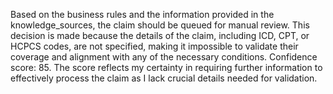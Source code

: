 Based on the business rules and the information provided in the knowledge_sources, the claim should be queued for manual review. This decision is made because the details of the claim, including ICD, CPT, or HCPCS codes, are not specified, making it impossible to validate their coverage and alignment with any of the necessary conditions. Confidence score: 85. The score reflects my certainty in requiring further information to effectively process the claim as I lack crucial details needed for validation.